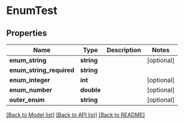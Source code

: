 # EnumTest

## Properties
Name | Type | Description | Notes
------------ | ------------- | ------------- | -------------
**enum_string** | **string** |  | [optional] 
**enum_string_required** | **string** |  | 
**enum_integer** | **int** |  | [optional] 
**enum_number** | **double** |  | [optional] 
**outer_enum** | **string** |  | [optional] 

[[Back to Model list]](../README.md#documentation-for-models) [[Back to API list]](../README.md#documentation-for-api-endpoints) [[Back to README]](../README.md)


